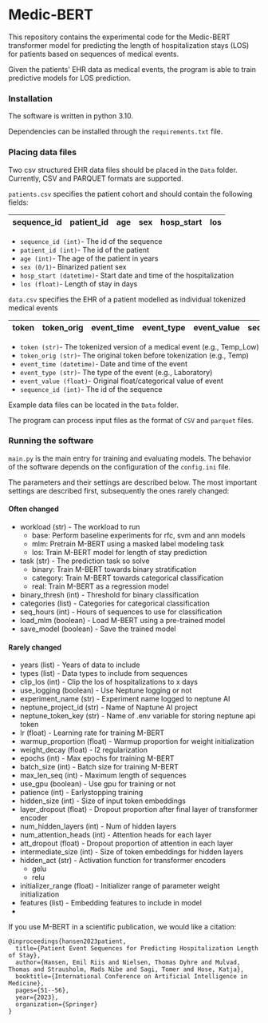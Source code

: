 # Medic-BERT

This repository contains the experimental code for the Medic-BERT transformer model
for predicting the length of hospitalization stays (LOS) for patients based on sequences of 
medical events. 

Given the patients' EHR data as medical events, the program is able to train 
predictive models for LOS prediction. 

### Installation
The software is written in python 3.10. 

Dependencies can be installed through the `requirements.txt` file.

### Placing data files
Two csv structured EHR data files should be placed in the `Data` folder.
Currently, CSV and PARQUET formats are supported. 

`patients.csv` specifies the patient cohort and should contain the following fields:

| sequence_id | patient_id | age | sex | hosp_start | los |
|-------------|------------|-----|-----|------------|-----|
* `sequence_id (int)`- The id of the sequence
* `patient_id (int)`- The id of the patient
* `age (int)`- The age of the patient in years
* `sex (0/1)`- Binarized patient sex
* `hosp_start (datetime)`- Start date and time of the hospitalization
* `los (float)`- Length of stay in days

`data.csv` specifies the EHR of a patient modelled as individual tokenized medical events

| token | token_orig | event_time | event_type | event_value | sequence_id |
|-------|------------|------------|------------|-------------|-------------|
* `token (str)`- The tokenized version of a medical event (e.g., Temp_Low)
* `token_orig (str)`- The original token before tokenization (e.g., Temp) 
* `event_time (datetime)`- Date and time of the event
* `event_type (str)`- The type of the event (e.g., Laboratory)
* `event_value (float)`- Original float/categorical value of event
* `sequence_id (int)`- The id of the sequence

Example data files can be located in the `Data` folder.

The program can process input files as the format of `CSV` and `parquet` files.

### Running the software
`main.py` is the main entry for training and evaluating models. The behavior of the 
software depends on the configuration of the `config.ini` file.

The parameters and their settings are described below. The most important settings
are described first, subsequently the ones rarely changed:
#### Often changed
* workload (str) - The workload to run
  * base: Perform baseline experiments for rfc, svm and ann models 
  * mlm: Pretrain M-BERT using a masked label modeling task
  * los: Train M-BERT model for length of stay prediction
* task (str) - The prediction task so solve 
  * binary: Train M-BERT towards binary stratification 
  * category: Train M-BERT towards categorical classification
  * real: Train M-BERT as a regression model
* binary_thresh (int) - Threshold for binary classification
* categories (list) - Categories for categorical classification
* seq_hours (int) - Hours of sequences to use for classification
* load_mlm (boolean) - Load M-BERT using a pre-trained model
* save_model (boolean) - Save the trained model

#### Rarely changed
* years (list) - Years of data to include
* types (list) - Data types to include from sequences
* clip_los (int) - Clip the los of hospitalizations to x days
* use_logging (boolean) - Use Neptune logging or not
* experiment_name (str) - Experiment name logged to neptune AI
* neptune_project_id (str) - Name of Naptune AI project
* neptune_token_key (str) - Name of .env variable for storing neptune api token 
* lr (float) - Learning rate for training M-BERT
* warmup_proportion (float) - Warmup proportion for weight initialization
* weight_decay (float) - l2 regularization
* epochs (int) - Max epochs for training M-BERT
* batch_size (int) - Batch size for training M-BERT
* max_len_seq (int) - Maximum length of sequences
* use_gpu (boolean) - Use gpu for training or not
* patience (int) - Earlystopping training
* hidden_size (int) - Size of input token embeddings
* layer_dropout (float) - Dropout proportion after final layer of transformer encoder
* num_hidden_layers (int) - Num of hidden layers
* num_attention_heads (int) - Attention heads for each layer
* att_dropout (float) - Dropout proportion of attention in each layer
* intermediate_size (int) - Size of token embeddings for hidden layers
* hidden_act (str) - Activation function for transformer encoders
  * gelu
  * relu
* initializer_range (float) - Initializer range of parameter weight initialization
* features (list) - Embedding features to include in model
* 

If you use M-BERT in a scientific publication, we would like a citation:
```
@inproceedings{hansen2023patient,
  title={Patient Event Sequences for Predicting Hospitalization Length of Stay},
  author={Hansen, Emil Riis and Nielsen, Thomas Dyhre and Mulvad, Thomas and Strausholm, Mads Nibe and Sagi, Tomer and Hose, Katja},
  booktitle={International Conference on Artificial Intelligence in Medicine},
  pages={51--56},
  year={2023},
  organization={Springer}
}
```
